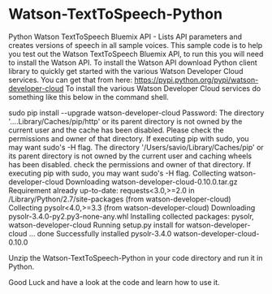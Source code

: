 # Watson-TextToSpeech-Python
Python Watson TextToSpeech Bluemix API - Lists API parameters and creates versions of speech in all sample voices.
This sample code is to help you test out the Watson TextToSpeech Bluemix API, to run this you will need to install the Watson API.
To install the Watson API download Python client library to quickly get started with the various Watson Developer Cloud services.
You can get that from here: https://pypi.python.org/pypi/watson-developer-cloud
To install the various Watson Developer Cloud services do something like this below in the command shell.




sudo pip install --upgrade watson-developer-cloud
Password:
The directory '....Library/Caches/pip/http' or its parent directory is not owned by the current user and the cache has been disabled. Please check the permissions and owner of that directory. If executing pip with sudo, you may want sudo's -H flag.
The directory '/Users/savio/Library/Caches/pip' or its parent directory is not owned by the current user and caching wheels has been disabled. check the permissions and owner of that directory. If executing pip with sudo, you may want sudo's -H flag.
Collecting watson-developer-cloud
  Downloading watson-developer-cloud-0.10.0.tar.gz
Requirement already up-to-date: requests<3.0,>=2.0 in /Library/Python/2.7/site-packages (from watson-developer-cloud)
Collecting pysolr<4.0,>=3.3 (from watson-developer-cloud)
  Downloading pysolr-3.4.0-py2.py3-none-any.whl
Installing collected packages: pysolr, watson-developer-cloud
  Running setup.py install for watson-developer-cloud ... done
Successfully installed pysolr-3.4.0 watson-developer-cloud-0.10.0


Unzip the Watson-TextToSpeech-Python in your code directory and run it in Python.  

Good Luck and have a look at the code and learn how to use it.
